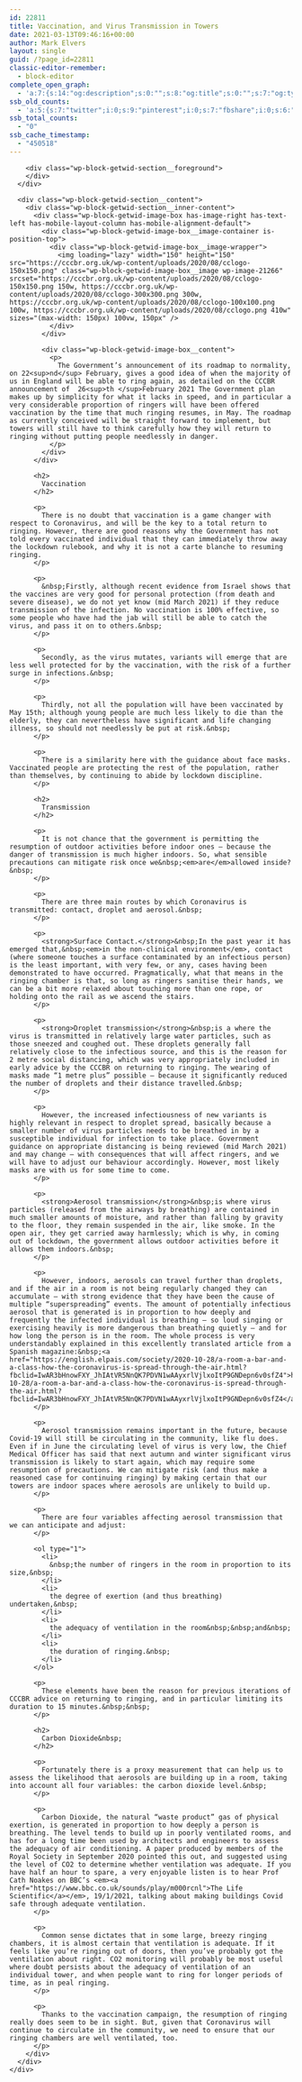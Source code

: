 ```yaml
---
id: 22811
title: Vaccination, and Virus Transmission in Towers
date: 2021-03-13T09:46:16+00:00
author: Mark Elvers
layout: single
guid: /?page_id=22811
classic-editor-remember:
  - block-editor
complete_open_graph:
  - 'a:7:{s:14:"og:description";s:0:"";s:8:"og:title";s:0:"";s:7:"og:type";s:0:"";s:12:"twitter:card";s:7:"summary";s:15:"twitter:creator";s:0:"";s:19:"twitter:description";s:0:"";s:8:"og:image";s:0:"";}'
ssb_old_counts:
  - 'a:5:{s:7:"twitter";i:0;s:9:"pinterest";i:0;s:7:"fbshare";i:0;s:6:"reddit";i:0;s:6:"tumblr";N;}'
ssb_total_counts:
  - "0"
ssb_cache_timestamp:
  - "450518"
---
```

<div class="wp-block-getwid-section">
  <div class="wp-block-getwid-section__wrapper">
    <div class="wp-block-getwid-section__inner-wrapper">
      <div class="wp-block-getwid-section__background-holder">
        <div class="wp-block-getwid-section__background">
        </div>
        
        <div class="wp-block-getwid-section__foreground">
        </div>
      </div>
      
      <div class="wp-block-getwid-section__content">
        <div class="wp-block-getwid-section__inner-content">
          <div class="wp-block-getwid-image-box has-image-right has-text-left has-mobile-layout-column has-mobile-alignment-default">
            <div class="wp-block-getwid-image-box__image-container is-position-top">
              <div class="wp-block-getwid-image-box__image-wrapper">
                <img loading="lazy" width="150" height="150" src="https://cccbr.org.uk/wp-content/uploads/2020/08/cclogo-150x150.png" class="wp-block-getwid-image-box__image wp-image-21266" srcset="https://cccbr.org.uk/wp-content/uploads/2020/08/cclogo-150x150.png 150w, https://cccbr.org.uk/wp-content/uploads/2020/08/cclogo-300x300.png 300w, https://cccbr.org.uk/wp-content/uploads/2020/08/cclogo-100x100.png 100w, https://cccbr.org.uk/wp-content/uploads/2020/08/cclogo.png 410w" sizes="(max-width: 150px) 100vw, 150px" />
              </div>
            </div>
            
            <div class="wp-block-getwid-image-box__content">
              <p>
                The Government’s announcement of its roadmap to normality, on 22<sup>nd</sup> February, gives a good idea of when the majority of us in England will be able to ring again, as detailed on the CCCBR announcement of  26<sup>th </sup>February 2021 The Government plan makes up by simplicity for what it lacks in speed, and in particular a very considerable proportion of ringers will have been offered vaccination by the time that much ringing resumes, in May. The roadmap as currently conceived will be straight forward to implement, but towers will still have to think carefully how they will return to ringing without putting people needlessly in danger.
              </p>
            </div>
          </div>
          
          <h2>
            Vaccination
          </h2>
          
          <p>
            There is no doubt that vaccination is a game changer with respect to Coronavirus, and will be the key to a total return to ringing. However, there are good reasons why the Government has not told every vaccinated individual that they can immediately throw away the lockdown rulebook, and why it is not a carte blanche to resuming ringing.
          </p>
          
          <p>
            &nbsp;Firstly, although recent evidence from Israel shows that the vaccines are very good for personal protection (from death and severe disease), we do not yet know (mid March 2021) if they reduce transmission of the infection. No vaccination is 100% effective, so some people who have had the jab will still be able to catch the virus, and pass it on to others.&nbsp;
          </p>
          
          <p>
            Secondly, as the virus mutates, variants will emerge that are less well protected for by the vaccination, with the risk of a further surge in infections.&nbsp;
          </p>
          
          <p>
            Thirdly, not all the population will have been vaccinated by May 15th; although young people are much less likely to die than the elderly, they can nevertheless have significant and life changing illness, so should not needlessly be put at risk.&nbsp;
          </p>
          
          <p>
            There is a similarity here with the guidance about face masks. Vaccinated people are protecting the rest of the population, rather than themselves, by continuing to abide by lockdown discipline.
          </p>
          
          <h2>
            Transmission
          </h2>
          
          <p>
            It is not chance that the government is permitting the resumption of outdoor activities before indoor ones – because the danger of transmission is much higher indoors. So, what sensible precautions can mitigate risk once we&nbsp;<em>are</em>allowed inside?&nbsp;
          </p>
          
          <p>
            There are three main routes by which Coronavirus is transmitted: contact, droplet and aerosol.&nbsp;
          </p>
          
          <p>
            <strong>Surface Contact.</strong>&nbsp;In the past year it has emerged that,&nbsp;<em>in the non-clinical environment</em>, contact (where someone touches a surface contaminated by an infectious person) is the least important, with very few, or any, cases having been demonstrated to have occurred. Pragmatically, what that means in the ringing chamber is that, so long as ringers sanitise their hands, we can be a bit more relaxed about touching more than one rope, or holding onto the rail as we ascend the stairs.
          </p>
          
          <p>
            <strong>Droplet transmission</strong>&nbsp;is a where the virus is transmitted in relatively large water particles, such as those sneezed and coughed out. These droplets generally fall relatively close to the infectious source, and this is the reason for 2 metre social distancing, which was very appropriately included in early advice by the CCCBR on returning to ringing. The wearing of masks made “1 metre plus” possible – because it significantly reduced the number of droplets and their distance travelled.&nbsp;
          </p>
          
          <p>
            However, the increased infectiousness of new variants is highly relevant in respect to droplet spread, basically because a smaller number of virus particles needs to be breathed in by a susceptible individual for infection to take place. Government guidance on appropriate distancing is being reviewed (mid March 2021) and may change – with consequences that will affect ringers, and we will have to adjust our behaviour accordingly. However, most likely masks are with us for some time to come.
          </p>
          
          <p>
            <strong>Aerosol transmission</strong>&nbsp;is where virus particles (released from the airways by breathing) are contained in much smaller amounts of moisture, and rather than falling by gravity to the floor, they remain suspended in the air, like smoke. In the open air, they get carried away harmlessly; which is why, in coming out of lockdown, the government allows outdoor activities before it allows them indoors.&nbsp;
          </p>
          
          <p>
            However, indoors, aerosols can travel further than droplets, and if the air in a room is not being regularly changed they can accumulate – with strong evidence that they have been the cause of multiple “superspreading” events. The amount of potentially infectious aerosol that is generated is in proportion to how deeply and frequently the infected individual is breathing – so loud singing or exercising heavily is more dangerous than breathing quietly – and for how long the person is in the room. The whole process is very understandably explained in this excellently translated article from a Spanish magazine:&nbsp;<a href="https://english.elpais.com/society/2020-10-28/a-room-a-bar-and-a-class-how-the-coronavirus-is-spread-through-the-air.html?fbclid=IwAR3bHnowFXY_JhIAtVR5NnQK7PDVN1wAAyxrlVjlxoItP9GNDepn6v0sfZ4">https://english.elpais.com/society/2020-10-28/a-room-a-bar-and-a-class-how-the-coronavirus-is-spread-through-the-air.html?fbclid=IwAR3bHnowFXY_JhIAtVR5NnQK7PDVN1wAAyxrlVjlxoItP9GNDepn6v0sfZ4</a>
          </p>
          
          <p>
            Aerosol transmission remains important in the future, because Covid-19 will still be circulating in the community, like flu does. Even if in June the circulating level of virus is very low, the Chief Medical Officer has said that next autumn and winter significant virus transmission is likely to start again, which may require some resumption of precautions. We can mitigate risk (and thus make a reasoned case for continuing ringing) by making certain that our towers are indoor spaces where aerosols are unlikely to build up.
          </p>
          
          <p>
            There are four variables affecting aerosol transmission that we can anticipate and adjust:
          </p>
          
          <ol type="1">
            <li>
              &nbsp;the number of ringers in the room in proportion to its size,&nbsp;
            </li>
            <li>
              the degree of exertion (and thus breathing) undertaken,&nbsp;
            </li>
            <li>
              the adequacy of ventilation in the room&nbsp;&nbsp;and&nbsp;
            </li>
            <li>
              the duration of ringing.&nbsp;
            </li>
          </ol>
          
          <p>
            These elements have been the reason for previous iterations of CCCBR advice on returning to ringing, and in particular limiting its duration to 15 minutes.&nbsp;&nbsp;
          </p>
          
          <h2>
            Carbon Dioxide&nbsp;
          </h2>
          
          <p>
            Fortunately there is a proxy measurement that can help us to assess the likelihood that aerosols are building up in a room, taking into account all four variables: the carbon dioxide level.&nbsp;
          </p>
          
          <p>
            Carbon Dioxide, the natural “waste product” gas of physical exertion, is generated in proportion to how deeply a person is breathing. The level tends to build up in poorly ventilated rooms, and has for a long time been used by architects and engineers to assess the adequacy of air conditioning. A paper produced by members of the Royal Society in September 2020 pointed this out, and suggested using the level of CO2 to determine whether ventilation was adequate. If you have half an hour to spare, a very enjoyable listen is to hear Prof Cath Noakes on BBC’s <em><a href="https://www.bbc.co.uk/sounds/play/m000rcnl">The Life Scientific</a></em>, 19/1/2021, talking about making buildings Covid safe through adequate ventilation.
          </p>
          
          <p>
            Common sense dictates that in some large, breezy ringing chambers, it is almost certain that ventilation is adequate. If it feels like you’re ringing out of doors, then you’ve probably got the ventilation about right. CO2 monitoring will probably be most useful where doubt persists about the adequacy of ventilation of an individual tower, and when people want to ring for longer periods of time, as in peal ringing.
          </p>
          
          <p>
            Thanks to the vaccination campaign, the resumption of ringing really does seem to be in sight. But, given that Coronavirus will continue to circulate in the community, we need to ensure that our ringing chambers are well ventilated, too.
          </p>
        </div>
      </div>
    </div>
  </div>
</div>
